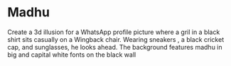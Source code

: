 # Madhu
Create a 3d illusion for a WhatsApp profile picture where a gril in a black shirt sits casually on a Wingback chair. Wearing sneakers , a black cricket cap, and sunglasses, he looks ahead. The background features  madhu in big and capital white fonts on the black wall
